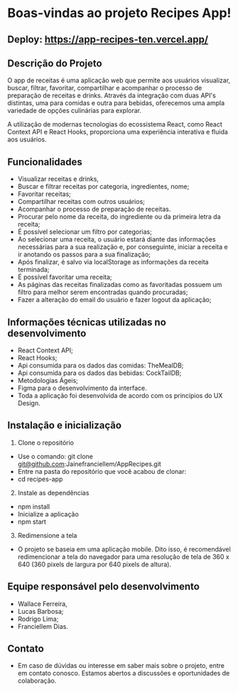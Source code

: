 # Boas-vindas ao projeto Recipes App!

## Deploy: https://app-recipes-ten.vercel.app/

## Descrição do Projeto

O app de receitas é uma aplicação web que permite aos usuários visualizar, buscar, filtrar, favoritar, compartilhar e acompanhar o processo de preparação de receitas e drinks. Através da integração com duas API's distintas, uma para comidas e outra para bebidas, oferecemos uma ampla variedade de opções culinárias para explorar.

A utilização de modernas tecnologias do ecossistema React, como React Context API e React Hooks, proporciona uma experiência interativa e fluida aos usuários.


## Funcionalidades

- Visualizar receitas e drinks,
- Buscar e filtrar receitas por categoria, ingredientes, nome;
- Favoritar receitas;
- Compartilhar receitas com outros usuários;
- Acompanhar o processo de preparação de receitas.
- Procurar pelo nome da receita, do ingrediente ou da primeira letra da receita;
- É possível selecionar um filtro por categorias;
- Ao selecionar uma receita, o usuário estará diante das informações necessárias para a sua realização e, por conseguinte, iniciar a receita e ir anotando os passos para a sua finalização;
- Após finalizar, é salvo via localStorage as informações da receita terminada;
- É possível favoritar uma receita;
- As páginas das receitas finalizadas como as favoritadas possuem um filtro para melhor serem encontradas quando procuradas;
- Fazer a alteração do email do usuário e fazer logout da aplicação;
  
## Informações técnicas utilizadas no desenvolvimento
- React Context API;
- React Hooks;
- Api consumida para os dados das comidas: TheMealDB;
- Api consumida para os dados das bebidas: CockTailDB;
- Metodologias Ágeis;
- Figma para o desenvolvimento da interface.
- Toda a aplicação foi desenvolvida de acordo com os princípios do UX Design.
  
## Instalação e inicialização
1.  Clone o repositório
- Use o comando: git clone git@github.com:Jainefranciellem/AppRecipes.git
- Entre na pasta do repositório que você acabou de clonar:
- cd recipes-app
2. Instale as dependências
- npm install
- Inicialize a aplicação
- npm start
3. Redimensione a tela
- O projeto se baseia em uma aplicação mobile. Dito isso, é recomendável redimencionar a tela do navegador para uma resolução de tela de 360 x 640 (360 pixels de largura por 640 pixels de altura).
  
## Equipe responsável pelo desenvolvimento
 - Wallace Ferreira,
 - Lucas Barbosa;
 - Rodrigo Lima;
 - Franciellem Dias.

## Contato

- Em caso de dúvidas ou interesse em saber mais sobre o projeto, entre em contato conosco. Estamos abertos a discussões e oportunidades de colaboração.
